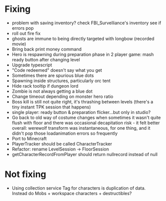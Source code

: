 # Fixing
* problem with saving inventory? check FBI_Survelliance's inventory see if errors pop
* roll out fire fix
* ghosts are immune to being directly targeted with longbow (recorded movie)
* Bring back print money command
* Hero is respawning during preparation phase in 2 player game: mash ready button after changing level
* Upgrade typescript
* "Code redeemed" doesn't say what you get
* Sometimes there are spurious blue dots 
* Spawning inside structures, particularly orc tent
* Hide rack tooltip if dungeon lord
* Zombie is not always getting a blue dot
* Change timeout depending on monster hero ratio
* Boss kill is still not quite right, it's thrashing between levels (there's a tiny instant TPK session that happens)
* single player: ready button & preparation flicker...but only in studio?
* Go back to old way of costume changes when sometimes it wasn't quite flush with floor and there was occasional decapitation risk - it felt better overall: werewolf transform was instantaneous, for one thing, and it didn't pop those loadanimation errors so frequently
* Port to Minecraft
* PlayerTracker should be called CharacterTracker
* Refactor: rename LevelSession -> FloorSession
* getCharacterRecordFromPlayer should return nullrecord instead of null

# Not fixing
* Using collection service Tag for characters is duplication of data. Instead do Mobs + workspace characters + destructibles?
